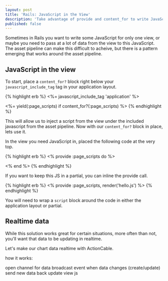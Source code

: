 ```yaml
---
layout: post
title: 'Rails: JavaScript in the View'
description: 'Take advantage of provide and content_for to write JavaScript in the view.'
published: false
---
```


Sometimes in Rails you want to write some JavaScript for only one view, or maybe you need to pass at a lot of data from the view to this JavaScript. The asset pipeline can make this difficult to acheive, but there is a pattern emerging that works around the asset pipeline.

## JavaScript in the view

To start, place a `content_for?` block right below your `javascript_include_tag` tag in your application layout.

{% highlight erb %}
<%= javascript_include_tag 'application' %>

<%= yield(:page_scripts) if content_for?(:page_scripts) %>
{% endhighlight %}

This will allow us to inject a script from the view under the included javascript from the asset pipeline. Now with our `content_for?` block in place, lets use it.

In the view you need JavaScript in, placed the following code at the very top.

{% highlight erb %}
<% provide :page_scripts do %>
  <script>
    console.log('Hello from the view.')
  </script>
<% end %>
{% endhighlight %}

If you want to keep this JS in a partial, you can inline the provide call.

{% highlight erb %}
<% provide :page_scripts, render('hello.js') %>
{% endhighlight %}

You will need to wrap a `script` block around the code in either the application layout or partial.

## Realtime data

While this solution works great for certain situations, more often than not, you'll want that data to be updating in realtime.

Let's make our chart data realtime with ActionCable.

how it works:

open channel for data
broadcast event when data changes (create/update)
send new data back
update view js